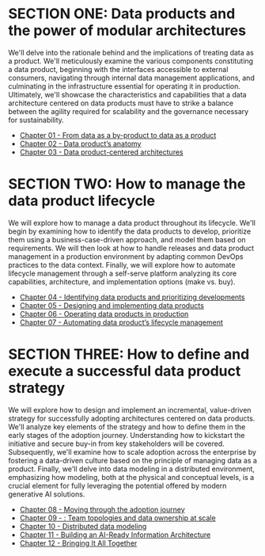 # SECTION ONE: Data products and the power of modular architectures 
We'll delve into the rationale behind and the implications of treating data as a product. We'll meticulously examine the various components constituting a data product, beginning with the interfaces accessible to external consumers, navigating through internal data management applications, and culminating in the infrastructure essential for operating it in production. Ultimately, we'll showcase the characteristics and capabilities that a data architecture centered on data products must have to strike a balance between the agility required for scalability and the governance necessary for sustainability. 

* [Chapter 01 - From data as a by-product to data as a product](./Chapter01/OUTLINE.md)
* [Chapter 02 - Data product’s anatomy](./Chapter02/OUTLINE.md)
* [Chapter 03 - Data product-centered architectures](./Chapter03/OUTLINE.md)

# SECTION TWO: How to manage the data product lifecycle
We will explore how to manage a data product throughout its lifecycle. We'll begin by examining
how to identify the data products to develop, prioritize them using a business-case-driven approach, and
model them based on requirements. We will then look at how to handle releases and data product
management in a production environment by adapting common DevOps practices to the data
context. Finally, we will explore how to automate lifecycle management through a self-serve
platform analyzing its core capabilities, architecture, and implementation options (make vs. buy).

* [Chapter 04 - Identifying data products and prioritizing developments](./Chapter04/OUTLINE.md)
* [Chapter 05 - Designing and implementing data products](./Chapter05/OUTLINE.md)
* [Chapter 06 - Operating data products in production](./Chapter06/OUTLINE.md)
* [Chapter 07 - Automating data product’s lifecycle management](./Chapter07/OUTLINE.md)

# SECTION THREE: How to define and execute a successful data product strategy

We will explore how to design and implement an incremental, value-driven strategy for successfully
adopting architectures centered on data products. We'll analyze key elements of the strategy and
how to define them in the early stages of the adoption journey. Understanding how to kickstart the
initiative and secure buy-in from key stakeholders will be covered. Subsequently, we'll examine how
to scale adoption across the enterprise by fostering a data-driven culture based on the principle of
managing data as a product. Finally, we'll delve into data modeling in a distributed environment,
emphasizing how modeling, both at the physical and conceptual levels, is a crucial element for fully
leveraging the potential offered by modern generative AI solutions.

* [Chapter 08 - Moving through the adoption journey](./Chapter08/OUTLINE.md)
* [Chapter 09 - : Team topologies and data ownership at scale](./Chapter09/OUTLINE.md)
* [Chapter 10 - Distributed data modeling](./Chapter10/OUTLINE.md)
* [Chapter 11 - Building an AI-Ready Information Architecture ](./Chapter11/OUTLINE.md)
* [Chapter 12 - Bringing It All Together](./Chapter12/OUTLINE.md)
